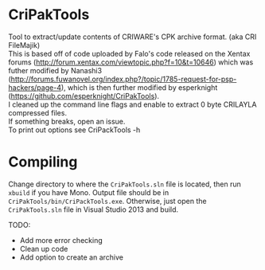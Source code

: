 CriPakTools
===========

Tool to extract/update contents of CRIWARE's CPK archive format. (aka CRI FileMajik)  
This is based off of code uploaded by Falo's code released on the Xentax forums (http://forum.xentax.com/viewtopic.php?f=10&t=10646) which was futher modified by Nanashi3 (http://forums.fuwanovel.org/index.php?/topic/1785-request-for-psp-hackers/page-4), which is then further modified by esperknight (https://github.com/esperknight/CriPakTools).  
I cleaned up the command line flags and enable to extract 0 byte CRILAYLA compressed files.  
If something breaks, open an issue.  
To print out options see CriPackTools -h  

Compiling
=========
Change directory to where the `CriPakTools.sln` file is located, then run `xbuild` if you have Mono. Output file should be in `CriPakTools/bin/CriPackTools.exe`. Otherwise, just open the `CriPakTools.sln` file in Visual Studio 2013 and build.

TODO:
* Add more error checking
* Clean up code
* Add option to create an archive
